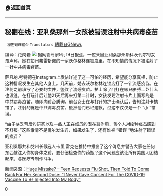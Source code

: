 ###  [:house:返回首頁](https://github.com/ourhimalayas/txt)
---


## 秘翻在线：亚利桑那州一女孩被错误注射中共病毒疫苗
` 秘密翻譯組G-Translators` [轉載自GNews](https://gnews.org/zh-hans/1543653/)

编译：花岗岩
![](https://assets.gnews.org/wp-content/uploads/2021/09/Screenshot-2021-09-20-122320.jpg)
据网管专家9月19日报道，一位来自亚利桑那州斯科茨代尔的女孩声称，她在加州弗雷斯诺的一家沃尔格林连锁店里，在不知情的情况下被注射了一针中共病毒疫苗。

萨凡纳.考特德在Instagram上发帖详述了这一可怕的经历，希望能分享真相，防止这种情况发生在其他人身上。几天前，她去沃尔格林连锁店打了一针流感疫苗。在注射之前填写了必要的文件，签收了流感疫苗。护士除了问打在哪只胳膊上外什么也没说。在打玩针后让她21天后再来打第二针时，女孩发现注射卡片上面写的是中共病毒疫苗。随即向前台质询，前台女士在与打针的护士确认后，告知注射卡搞错了，注射的就是中共病毒疫苗。虽然他们已经道歉，但这不仅仅是一个 “小 “错误。

“由于缺乏背后的研究以及一些人正在经历的潜在副作用，我个人对接种疫苗感到不舒服。”这些事情不是偶尔发生的，如果发生了，还有谁被 “错误 “地注射了错误的疫苗？

亚利桑那共和党州长候选人卡里.雷克在推特中推出了这个消息并警告大家在任何东西被注入你的身体之前，要仔细检查你的药瓶？这个问题应该让所有美国人团结起来，与医疗专制作斗争。

新闻来源：[Huge Mistake? – Teen Requests Flu Shot, Then Told To Come Back For Her Second Dose: “I Never Gave Consent For The COVID-19 Vaccine To Be Injected Into My Body”](https://www.thegatewaypundit.com/2021/09/huge-mistake-teen-gets-flu-shot-told-come-back-second-dose-never-gave-consent-covid-19-vaccine-injected-body/)

0
